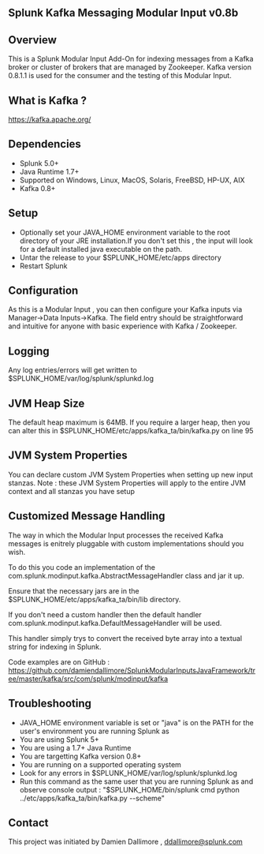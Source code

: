 ## Splunk Kafka Messaging Modular Input v0.8b

## Overview

This is a Splunk Modular Input Add-On for indexing messages from a Kafka broker or cluster of brokers that are managed by Zookeeper.
Kafka version 0.8.1.1 is used for the consumer and the testing of this Modular Input.

## What is Kafka ?

https://kafka.apache.org/

## Dependencies

* Splunk 5.0+
* Java Runtime 1.7+
* Supported on Windows, Linux, MacOS, Solaris, FreeBSD, HP-UX, AIX
* Kafka 0.8+

## Setup

* Optionally set your JAVA_HOME environment variable to the root directory of your JRE installation.If you don't set this , the input will look for a default installed java executable on the path.
* Untar the release to your $SPLUNK_HOME/etc/apps directory
* Restart Splunk

## Configuration

As this is a Modular Input , you can then configure your Kafka inputs via Manager->Data Inputs->Kafka. The field entry should be straightforward and intuitive for anyone with basic experience with Kafka / Zookeeper.

## Logging

Any log entries/errors will get written to $SPLUNK_HOME/var/log/splunk/splunkd.log

## JVM Heap Size

The default heap maximum is 64MB.
If you require a larger heap, then you can alter this in $SPLUNK_HOME/etc/apps/kafka_ta/bin/kafka.py on line 95

## JVM System Properties

You can declare custom JVM System Properties when setting up new input stanzas.
Note : these JVM System Properties will apply to the entire JVM context and all stanzas you have setup

## Customized Message Handling

The way in which the Modular Input processes the received Kafka messages is enitrely pluggable with custom implementations should you wish.

To do this you code an implementation of the com.splunk.modinput.kafka.AbstractMessageHandler class and jar it up.

Ensure that the necessary jars are in the $SPLUNK_HOME/etc/apps/kafka_ta/bin/lib directory.

If you don't need a custom handler then the default handler com.splunk.modinput.kafka.DefaultMessageHandler will be used.

This handler simply trys to convert the received byte array into a textual string for indexing in Splunk.

Code examples are on GitHub : https://github.com/damiendallimore/SplunkModularInputsJavaFramework/tree/master/kafka/src/com/splunk/modinput/kafka

## Troubleshooting

* JAVA_HOME environment variable is set or "java" is on the PATH for the user's environment you are running Splunk as
* You are using Splunk 5+
* You are using a 1.7+ Java Runtime
* You are targetting Kafka version 0.8+
* You are running on a supported operating system
* Look for any errors in $SPLUNK_HOME/var/log/splunk/splunkd.log
* Run this command as the same user that you are running Splunk as and observe console output : "$SPLUNK_HOME/bin/splunk cmd python ../etc/apps/kafka_ta/bin/kafka.py --scheme" 

## Contact

This project was initiated by Damien Dallimore , ddallimore@splunk.com

